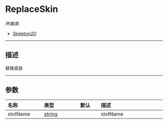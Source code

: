 # ReplaceSkin

*所属类*:
* [Skeleton2D](/Api/Classes/Other/Skeleton2D.md)
------------------------------------------------------------------------------------------
## 描述

替换皮肤

------------------------------------------------------------------------------------------
## 参数

|<div style="width:100px">名称</div>|<div style="width:100px">类型</div>|<div style="width:50px">默认</div>|<div style="width:350px">描述</div>|
|:---|:---|:---|:---|
|slotName|[string](/Api/DataType/String.md)||slotName|
